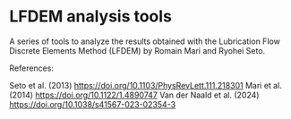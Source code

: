 # LFDEM analysis tools

A series of tools to analyze the results obtained with the Lubrication Flow Discrete Elements Method (LFDEM) by Romain Mari and Ryohei Seto.

References:

Seto et al. (2013) https://doi.org/10.1103/PhysRevLett.111.218301
Mari et al. (2014) https://doi.org/10.1122/1.4890747
Van der Naald et al. (2024) https://doi.org/10.1038/s41567-023-02354-3
